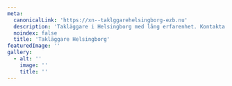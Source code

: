 ```yaml
---
meta:
  canonicalLink: 'https://xn--taklggarehelsingborg-ezb.nu'
  description: 'Takläggare i Helsingborg med lång erfarenhet. Kontakta oss för gratis besiktning idag! Ring eller maila, eller använd vårat formulär.'
  noindex: false
  title: 'Takläggare Helsingborg'
featuredImage: ''
gallery:
  - alt: ''
    image: ''
    title: ''
---
```


<!-- Use this to force Gatsby to correctly determine optional images/file schema -->
